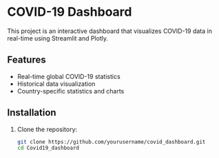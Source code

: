 # COVID-19 Dashboard

This project is an interactive dashboard that visualizes COVID-19 data in real-time using Streamlit and Plotly.

## Features

- Real-time global COVID-19 statistics
- Historical data visualization
- Country-specific statistics and charts

## Installation

1. Clone the repository:
   ```bash
   git clone https://github.com/yourusername/covid_dashboard.git
   cd Covid19_dashboard
